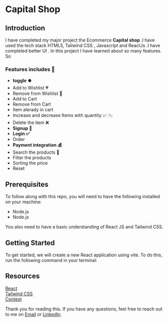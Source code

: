 # Capital Shop
 <h2> Introduction </h2>
 <p>I have completed my major project the Ecommerce <b>Capital shop </b> .I have used the tech stack HTML5, Tailwind CSS , Javascript and ReactJs .I have completed better UI . In this project I have learned about so many features. So </p>

 <h3>Features includes 🚀</h3>
  <ul>
   <li><b>toggle ⏺️</b></li>
   <li>Add to Wishlist 💗</li>
   <li>Remove from Wishlist 🤍</li>
   <li>Add to Cart </li>
   <li>Remove from Cart </li>
   <li>Item alerady in cart </li>
   <li>Increase and decrease Items  with quantity 📈 📉 </li>
   <li>Delete the item ❌</li>
   <li><b>Signup 🔑</b></li> 
   <li><b>Login ✅</b> </li>
   <li>Order </li>
   <li><b>Payment integration 💰</b></li>
   <li>Search the products 🔎 </li>
   <li>Filter the products </li>
   <li>Sorting the price</li>
   <li>Reset</li>
  </ul>
 
 <h2> Prerequisites </h2>
  <p>To follow along with this repo, you will need to have the following installed on your machine:</p>
  <ul>
   <li>Node.js</li>
   <li>Node.js</li>
  </ul>
<p>You also need to have a basic understanding of React JS and Tailwind CSS.</p>
<h2> Getting Started </h2>
<p>To get started, we will create a new React application using vite. To do this, run the following command in your terminal:</p>

<h2>Resources</h2>

   [React](https://react.dev/)
   <br/>
   [Tailwind CSS](https://tailwindcss.com/)
    <br/>
   [Context](https://legacy.reactjs.org/docs/context.html)

   Thank you for reading this. If you have any questions, feel free to reach out to me on [Email](cseabhishek8094@gmail.com) or [LinkedIn](https://www.linkedin.com/in/abhishek8094/).



 
